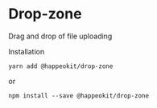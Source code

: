 # Drop-zone

Drag and drop of file uploading

Installation

    yarn add @happeokit/drop-zone

or 

    npm install --save @happeokit/drop-zone
